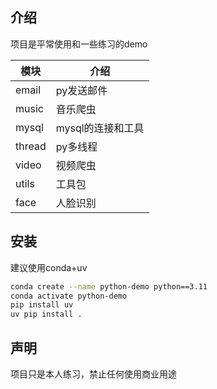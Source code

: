 ## 介绍
项目是平常使用和一些练习的demo


| 模块 | 介绍 | 
| -- | -- |
| email | py发送邮件|
| music | 音乐爬虫|
| mysql | mysql的连接和工具 |
| thread | py多线程 |
| video | 视频爬虫 |
| utils | 工具包 |
| face | 人脸识别 |


## 安装
建议使用conda+uv
```bash
conda create --name python-demo python==3.11
conda activate python-demo
pip install uv
uv pip install .
```

## 声明
项目只是本人练习，禁止任何使用商业用途